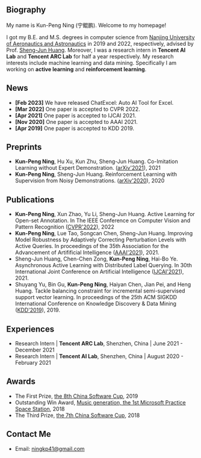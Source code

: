## Biography
My name is Kun-Peng Ning (宁鲲鹏). Welcome to my homepage!

I got my B.E. and M.S. degrees in computer science from [Nanjing University of Aeronautics and Astronautics](http://www.nuaa.edu.cn/) in 2019 and 2022, respectively, advised by Prof. [Sheng-Jun Huang](http://parnec.nuaa.edu.cn/huangsj/). Moreover, I was a research intern in **Tencent AI Lab** and **Tencent ARC Lab** for half a year respectively. My research interests include machine learning and data mining. Specifically I am working on **active learning** and **reinforcement learning**. 

## News
- **[Feb 2023]** We have released ChatExcel: Auto AI Tool for Excel.
- **[Mar 2022]** One paper is accepted to CVPR 2022.
- **[Apr 2021]** One paper is accepted to IJCAI 2021.
- **[Nov 2020]** One paper is accepted to AAAI 2021.
- **[Apr 2019]** One paper is accepted to KDD 2019.

## Preprints
- **Kun-Peng Ning**, Hu Xu, Kun Zhu, Sheng-Jun Huang. Co-Imitation Learning without Expert Demonstration. ([arXiv'2021](https://arxiv.org/pdf/2103.14823.pdf)), 2021
- **Kun-Peng Ning**, Sheng-Jun Huang. Reinforcement Learning with Supervision from Noisy Demonstrations. ([arXiv'2020](https://arxiv.org/pdf/2006.07808.pdf)), 2020

## Publications
- **Kun-Peng Ning**, Xun Zhao, Yu Li, Sheng-Jun Huang. Active Learning for Open-set Annotation. In The IEEE Conference on Computer Vision and Pattern Recognition ([CVPR'2022](https://arxiv.org/pdf/2201.06758.pdf)), 2022
- **Kun-Peng Ning**, Lue Tao, Songcan Chen, Sheng-Jun Huang. Improving Model Robustness by Adaptively Correcting Perturbation Levels with Active Queries. In proceedings of the 35th Association for the Advancement of Artifificial Intelligence ([AAAI'2021]()), 2021.
- Sheng-Jun Huang, Chen-Chen Zong, **Kun-Peng Ning**, Hai-Bo Ye. Asynchronous Active Learning with Distributed Label Querying. In 30th International Joint Conference on Artificial Intelligence ([IJCAI'2021]()), 2021.
- Shuyang Yu, Bin Gu, **Kun-Peng Ning**, Haiyan Chen, Jian Pei, and Heng Huang. Tackle balancing constraint for incremental semi-supervised support vector learning. In proceedings of the 25th ACM SIGKDD International Conference on Knowledge Discovery & Data Mining ([KDD'2019](https://dl.acm.org/doi/pdf/10.1145/3292500.3330962)), 2019.

## Experiences
- Research Intern \| **Tencent ARC Lab**, Shenzhen, China \| June 2021 - December 2021
- Research Intern \| **Tencent AI Lab**, Shenzhen, China \| August 2020 - February 2021

## Awards
- The First Prize, [the 8th China Software Cup](http://www.cnsoftbei.com/plus/view.php?aid=452), 2019
- Outstanding Win Award, [Music generation, the 1st Microsoft Practice Space Station](http://studentclub.msra.cn/news2/9), 2018
- The Third Prize, [the 7th China Software Cup](http://www.cnsoftbei.com/plus/view.php?aid=220), 2018

## Contact Me
- Email: ningkp41@gmail.com

